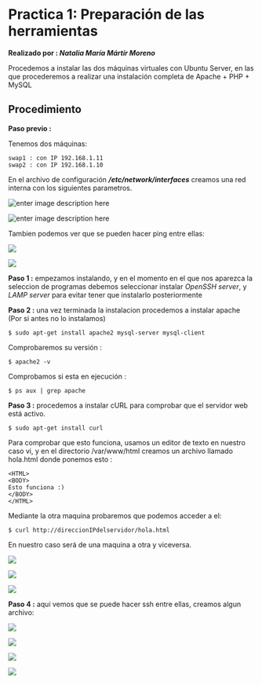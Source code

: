 
# Practica 1: Preparación de las herramientas

**Realizado por : _Natalia María Mártir Moreno_**

Procedemos a instalar las dos máquinas virtuales con Ubuntu Server, en las que procederemos a realizar una instalación completa de Apache + PHP + MySQL



## Procedimiento

**Paso previo :** 

Tenemos dos máquinas:
	
	swap1 : con IP 192.168.1.11
	swap2 : con IP 192.168.1.10

En el archivo de configuración **_/etc/network/interfaces_** creamos una red interna con los siguientes parametros.

![enter image description here](https://lh3.googleusercontent.com/RXrD7YAWk2J0b63SZJFDB6n3L1hUIaF6aOBU9XQwQM-PHzNa-5pFNRVZu95qljh_IK8R9nXFI5Y)

![enter image description here](https://lh3.googleusercontent.com/KCMxyaTu-0FSLby5ELCJykKHhM5Uw9fSsISolCPHPXDD4IYVusUqFYICFHumZuiMzGNOlbWvRMA)

Tambien podemos ver que se pueden hacer ping entre ellas:

![](https://lh3.googleusercontent.com/lHDQgM6436bhVDxRsr1XBQUPq_g6CeIIJLCkhU52GzAdzcOWyvGRMswbrX69rEiRHOs6hivFz5Q)

![](https://lh3.googleusercontent.com/TMEH3o8WSC2ePhvVUNGgz50WUHzZWzp6yXEzbzL58R0KygX4jj39krHxQ2leIuh550UvxdVTwYI)

**Paso 1 :** empezamos instalando, y en el momento en el que nos aparezca la seleccion de programas debemos seleccionar instalar *OpenSSH server*, y *LAMP server* para evitar tener que instalarlo posteriormente

**Paso 2 :** una vez terminada la instalacion procedemos a instalar apache (Por si antes no lo instalamos) 
	
	$ sudo apt-get install apache2 mysql-server mysql-client

Comprobaremos su versión :
	
	$ apache2 -v

Comprobamos si esta en ejecución :

	$ ps aux | grep apache
	
**Paso 3 :** procedemos a instalar cURL para comprobar que el servidor web está activo.
	
	$ sudo apt-get install curl

Para comprobar que esto funciona, usamos un editor de texto en nuestro caso vi, y en el directorio /var/www/html creamos un archivo llamado hola.html donde ponemos esto :
	
	<HTML>
	<BODY>
	Esto funciona :) 
	</BODY>
	</HTML>
	
Mediante la otra maquina probaremos que podemos acceder a el:
	
	$ curl http://direccionIPdelservidor/hola.html
	
En nuestro caso será de una maquina a otra y viceversa.

![](https://lh3.googleusercontent.com/9wk-7jorm2N_TPJNDTxtoEzuvcNLShu2ZHG5K_7kWCU_skQ49qzCYuCOEOn7GDURlm2LG4yTtjU)

![](https://lh3.googleusercontent.com/_cKVBGDdbsPCHlx8YnVihw7x4LIWbNWKkjRQs_UrIyeYEf_xluuyPRT36BEvRnxzJLzD2zKglYs)


![](https://lh3.googleusercontent.com/ol5iA9LnoqfplYNTOSefXny9Y53NiAuVRNZor55F86x5Mz_320V06uJikkQPdXZHeo0n4DIZCzk)


**Paso 4 :** aqui vemos que se puede hacer ssh entre ellas, creamos algun archivo:

![](https://lh3.googleusercontent.com/rlopRy7sKhf1M_ETz-aLFdIOiRcEZSFQN498xstOrVARYxz6bMCSmcOviy1VnD7sV0yUDaqW0mQ)

![](https://lh3.googleusercontent.com/2ZB5ZooBtReQFeFVsUrFv-3NjM_xyu3cw_sx9A6H7LrIdUy-TDrq1iqQMYHq_9xs5lMYzXxF89k)

![](https://lh3.googleusercontent.com/U89sSrAbazVlJtmykJzywQSvYrveH1rEU9fq_kbf-XOjbxZ9yDO1-VYSFz3Fs8LN5irS47W8LcM)

![](https://lh3.googleusercontent.com/zgi3-vYZfOXyYDjSbHMwxEPbKEirDKCBb9WCtrnA-UgTW9Ru9iFpJGfyIJbp0URXYeMzkwAppj4)
